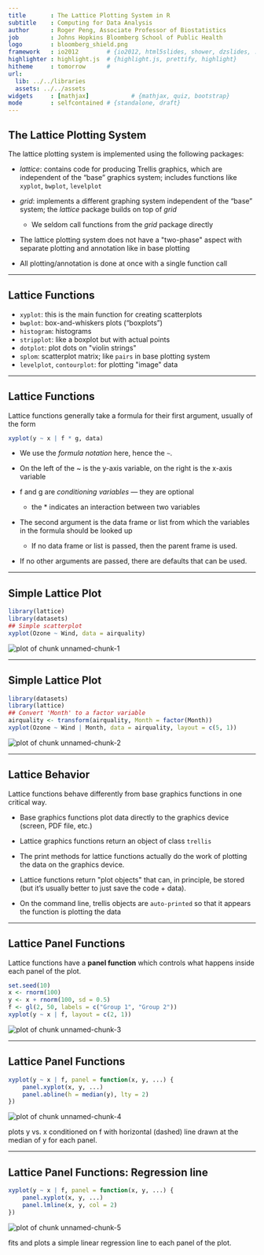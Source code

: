 ```yaml
---
title       : The Lattice Plotting System in R
subtitle    : Computing for Data Analysis
author      : Roger Peng, Associate Professor of Biostatistics
job         : Johns Hopkins Bloomberg School of Public Health
logo        : bloomberg_shield.png
framework   : io2012        # {io2012, html5slides, shower, dzslides, ...}
highlighter : highlight.js  # {highlight.js, prettify, highlight}
hitheme     : tomorrow      # 
url:
  lib: ../../libraries
  assets: ../../assets
widgets     : [mathjax]            # {mathjax, quiz, bootstrap}
mode        : selfcontained # {standalone, draft}
---
```


## The Lattice Plotting System

The lattice plotting system is implemented using the following packages:

- *lattice*: contains code for producing Trellis graphics, which are
   independent of the “base” graphics system; includes functions like
   `xyplot`, `bwplot`, `levelplot`

- *grid*: implements a different graphing system independent of the
   “base” system; the *lattice* package builds on top of *grid*
   - We seldom call functions from the *grid* package directly

- The lattice plotting system does not have a "two-phase" aspect with
  separate plotting and annotation like in base plotting

- All plotting/annotation is done at once with a single function call


---

## Lattice Functions

- `xyplot`: this is the main function for creating scatterplots 
- `bwplot`: box-and-whiskers plots (“boxplots”)
- `histogram`: histograms
- `stripplot`: like a boxplot but with actual points 
- `dotplot`: plot dots on "violin strings"
- `splom`: scatterplot matrix; like `pairs` in base plotting system 
- `levelplot`, `contourplot`: for plotting "image" data

---

## Lattice Functions

Lattice functions generally take a formula for their first argument, usually of the form

```r
xyplot(y ~ x | f * g, data)
```

- We use the *formula notation* here, hence the `~`.

- On the left of the ~ is the y-axis variable, on the right is the
  x-axis variable

- f and g are _conditioning variables_ — they are optional
  - the * indicates an interaction between two variables

- The second argument is the data frame or list from which the
  variables in the formula should be looked up

  - If no data frame or list is passed, then the parent frame is used.

- If no other arguments are passed, there are defaults that can be used.

---
## Simple Lattice Plot


```r
library(lattice)
library(datasets)
## Simple scatterplot
xyplot(Ozone ~ Wind, data = airquality)
```

![plot of chunk unnamed-chunk-1](figure/unnamed-chunk-1.png) 


---

## Simple Lattice Plot


```r
library(datasets)
library(lattice)
## Convert 'Month' to a factor variable
airquality <- transform(airquality, Month = factor(Month))
xyplot(Ozone ~ Wind | Month, data = airquality, layout = c(5, 1))
```

![plot of chunk unnamed-chunk-2](figure/unnamed-chunk-2.png) 


---

## Lattice Behavior

Lattice functions behave differently from base graphics functions in
one critical way.

- Base graphics functions plot data directly to the graphics device
  (screen, PDF file, etc.)

- Lattice graphics functions return an object of class `trellis`

- The print methods for lattice functions actually do the work of
  plotting the data on the graphics device.

- Lattice functions return "plot objects" that can, in principle, be
  stored (but it’s usually better to just save the code + data).

- On the command line, trellis objects are `auto-printed` so that it
  appears the function is plotting the data

---

## Lattice Panel Functions

Lattice functions have a **panel function** which controls what
happens inside each panel of the plot.


```r
set.seed(10)
x <- rnorm(100)
y <- x + rnorm(100, sd = 0.5)
f <- gl(2, 50, labels = c("Group 1", "Group 2"))
xyplot(y ~ x | f, layout = c(2, 1))
```

![plot of chunk unnamed-chunk-3](figure/unnamed-chunk-3.png) 


---

## Lattice Panel Functions


```r
xyplot(y ~ x | f, panel = function(x, y, ...) {
    panel.xyplot(x, y, ...)
    panel.abline(h = median(y), lty = 2)
})
```

![plot of chunk unnamed-chunk-4](figure/unnamed-chunk-4.png) 


plots y vs. x conditioned on f with horizontal (dashed) line drawn at
the median of y for each panel.

---

## Lattice Panel Functions: Regression line


```r
xyplot(y ~ x | f, panel = function(x, y, ...) {
    panel.xyplot(x, y, ...)
    panel.lmline(x, y, col = 2)
})
```

![plot of chunk unnamed-chunk-5](figure/unnamed-chunk-5.png) 


fits and plots a simple linear regression line to each panel of the plot.
